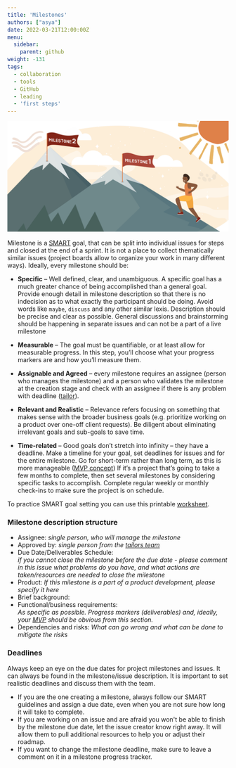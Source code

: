 ```yaml
---
title: 'Milestones'
authors: ["asya"]
date: 2022-03-21T12:00:00Z
menu:
  sidebar:
    parent: github
weight: -131
tags:
  - collaboration
  - tools
  - GitHub
  - leading
  - 'first steps'
---
```


![Milestones](/img/github/milestones.png)

Milestone is a [SMART](https://en.wikipedia.org/wiki/SMART_criteria) goal, that can be split into individual issues for steps and closed at the end of a sprint. It is not a place to collect thematically similar issues (project boards allow to organize your work in many different ways). Ideally, every milestone should be: 

- **Specific** – Well defined, clear, and unambiguous. A specific goal has a much greater chance of being accomplished than a general goal. Provide enough detail in milestone description so that there is no indecision as to what exactly the participant should be doing. Avoid words like `maybe`, `discuss` and any other similar lexis. Description should be precise and clear as possible. General discussions and brainstorming should be happening in separate issues and can not be a part of a live milestone

- **Measurable** – The goal must be quantifiable, or at least allow for measurable progress. In this step, you’ll choose what your progress markers are and how you’ll measure them. 

- **Assignable and Agreed** – every milestone requires an assignee (person who manages the milestone) and a person who validates the milestone at the creation stage and check with an assignee if there is any problem with deadline ([tailor](/growing/personal-growth#tailors)).

- **Relevant and Realistic** – Relevance refers focusing on something that makes sense with the broader business goals (e.g. prioritize working on a product over one-off client requests). Be diligent about eliminating irrelevant goals and sub-goals to save time. 

- **Time-related** – Good goals don’t stretch into infinity – they have a deadline. Make a timeline for your goal, set deadlines for issues and for the entire milestone. Go for short-term rather than long term, as this is more manageable ([MVP concept](/remote-work/planning#mvp)) If it’s a project that’s going to take a few months to complete, then set several milestones by considering specific tasks to accomplish. Complete regular weekly or monthly check-ins to make sure the project is on schedule. 

To practice SMART goal setting you can use this printable [worksheet](/files/SMARTGoalWorksheet.pdf).

### Milestone description structure
- Assignee: 
_single person, who will manage the milestone_
- Approved by: 
_single person from the [tailors team](/growing/personal-growth#tailors)_
- Due Date/Deliverables Schedule:  
_if you cannot close the milestone before the due date - please comment in this issue what problems do you have, and what actions are taken/resources are needed to close the milestone_
- Product: 
_If this milestone is a part of a product development, please specify it here_
- Brief background:
- Functional/business requirements:  
_As specific as possible. Progress markers (deliverables) and, ideally, your [MVP](/remote-work/planning#mvp) should be obvious from this section._
- Dependencies and risks: 
_What can go wrong and what can be done to mitigate the risks_

### Deadlines

Always keep an eye on the due dates for project milestones and issues. It can always be found in the milestone/issue description. It is important to set realistic deadlines and discuss them with the team.

- If you are the one creating a milestone, always follow our SMART guidelines and assign a due date, even when you are not sure how long it will take to complete.
- If you are working on an issue and are afraid you won't be able to finish by the milestone due date, let the issue creator know right away. It will allow them to pull additional resources to help you or adjust their roadmap.
- If you want to change the milestone deadline, make sure to leave a comment on it in a milestone progress tracker.
